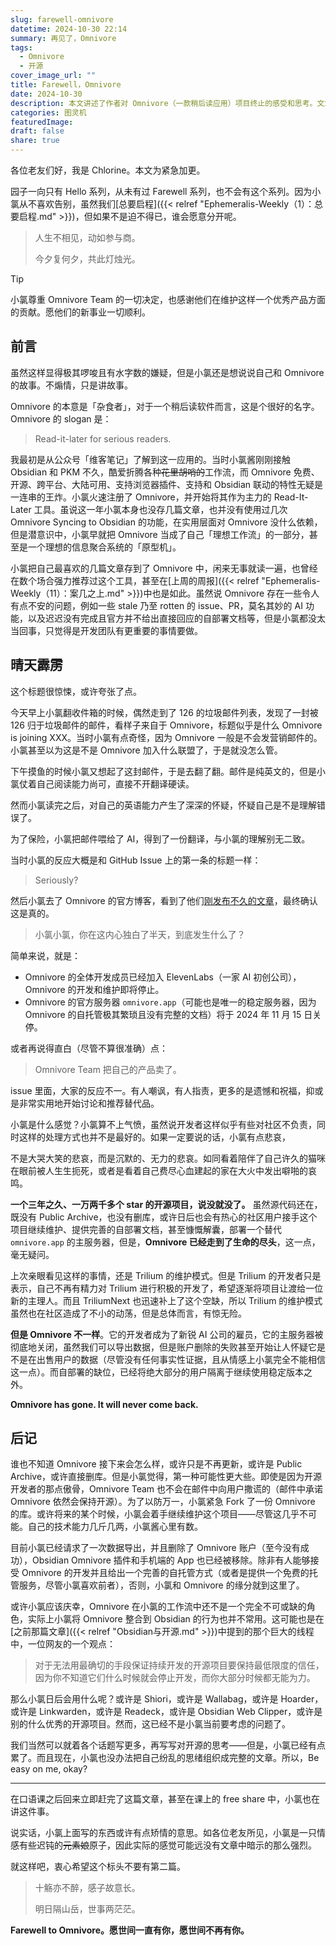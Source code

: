 ```yaml
---
slug: farewell-omnivore
datetime: 2024-10-30 22:14
summary: 再见了，Omnivore
tags:
  - Omnivore
  - 开源
cover_image_url: ""
title: Farewell，Omnivore
date: 2024-10-30
description: 本文讲述了作者对 Omnivore（一款稍后读应用）项目终止的感受和思考。文章首先介绍了作者与 Omnivore 的渊源，表达了对其功能和理念的赞赏。接着，作者详细描述了得知 Omnivore 团队加入 ElevenLabs、Omnivore 即将停止维护和服务关闭的反应时的悲哀，虽然 Omnivore 的代码依然开源，但服务器关闭和缺乏完善的自部署文档，意味着 Omnivore 实际上已走到生命尽头。最后，作者表示自己已经彻底离开 Omnivore，探讨了开源项目的风险并展望了可能的替代工具，表达了对开源社区的思考。
categories: 图灵机
featuredImage: 
draft: false
share: true
---
```


各位老友们好，我是 Chlorine。本文为紧急加更。

园子一向只有 Hello 系列，从未有过 Farewell 系列，也不会有这个系列。因为小氯从不喜欢告别，虽然我们[总要启程]({{< relref "Ephemeralis-Weekly（1）：总要启程.md" >}})，但如果不是迫不得已，谁会愿意分开呢。

> 人生不相见，动如参与商。
> 
> 今夕复何夕，共此灯烛光。 

> [!TIP]
> 小氯尊重 Omnivore Team 的一切决定，也感谢他们在维护这样一个优秀产品方面的贡献。愿他们的新事业一切顺利。

## 前言

虽然这样显得极其啰唆且有水字数的嫌疑，但是小氯还是想说说自己和 Omnivore 的故事。不煽情，只是讲故事。

Omnivore 的本意是「杂食者」，对于一个稍后读软件而言，这是个很好的名字。Omnivore 的 slogan 是：

> Read-it-later for serious readers.

我最初是从公众号「维客笔记」了解到这一应用的。当时小氯酱刚刚接触 Obsidian 和 PKM 不久，酷爱折腾各种~~花里胡哨的~~工作流，而 Omnivore 免费、开源、跨平台、大陆可用、支持浏览器插件、支持和 Obsidian 联动的特性无疑是一连串的王炸。小氯火速注册了 Omnivore，并开始将其作为主力的 Read-It-Later 工具。虽说这一年小氯本身也没存几篇文章，也并没有使用过几次 Omnivore Syncing to Obsidian 的功能，在实用层面对 Omnivore 没什么依赖，但是潜意识中，小氯早就把 Omnivore 当成了自己「理想工作流」的一部分，甚至是一个理想的信息聚合系统的「原型机」。

小氯把自己最喜欢的几篇文章存到了 Omnivore 中，闲来无事就读一遍，也曾经在数个场合强力推荐过这个工具，甚至在[上周的周报]({{< relref "Ephemeralis-Weekly（11）：案几之上.md" >}})中也是如此。虽然说 Omnivore 存在一些令人有点不安的问题，例如一些 stale 乃至 rotten 的 issue、PR，莫名其妙的 AI 功能，以及迟迟没有完成且官方并不给出直接回应的自部署文档等，但是小氯都没太当回事，只觉得是开发团队有更重要的事情要做。

## 晴天霹雳

这个标题很惊悚，或许夸张了点。

今天早上小氯翻收件箱的时候，偶然走到了 126 的垃圾邮件列表，发现了一封被 126 归于垃圾邮件的邮件，看样子来自于 Omnivore，标题似乎是什么 Omnivore is joining XXX。当时小氯有点奇怪，因为 Omnivore 一般是不会发营销邮件的。小氯甚至以为这是不是 Omnivore 加入什么联盟了，于是就没怎么管。

下午摸鱼的时候小氯又想起了这封邮件，于是去翻了翻。邮件是纯英文的，但是小氯仗着自己阅读能力尚可，直接不开翻译硬读。

然而小氯读完之后，对自己的英语能力产生了深深的怀疑，怀疑自己是不是理解错误了。

为了保险，小氯把邮件喂给了 AI，得到了一份翻译，与小氯的理解别无二致。

当时小氯的反应大概是和 GitHub Issue 上的第一条的标题一样：

> Seriously?

然后小氯去了 Omnivore 的官方博客，看到了他们[刚发布不久的文章](https://blog.omnivore.app/p/omnivore-is-joining-elevenlabs)，最终确认这是真的。

> 小氯小氯，你在这内心独白了半天，到底发生什么了？

简单来说，就是：

- Omnivore 的全体开发成员已经加入 ElevenLabs（一家 AI 初创公司），Omnivore 的开发和维护即将停止。
- Omnivore 的官方服务器 `omnivore.app`（可能也是唯一的稳定服务器，因为 Omnivore 的自托管极其繁琐且没有完整的文档）将于 2024 年 11 月 15 日关停。

或者再说得直白（尽管不算很准确）点：

> Omnivore Team 把自己的产品卖了。

issue 里面，大家的反应不一。有人嘲讽，有人指责，更多的是遗憾和祝福，抑或是非常实用地开始讨论和推荐替代品。

小氯是什么感觉？小氯算不上气愤，虽然说开发者这样似乎有些对社区不负责，同时这样的处理方式也并不是最好的。如果一定要说的话，小氯有点悲哀，

不是大哭大笑的悲哀，而是沉默的、无力的悲哀。如同看着陪伴了自己许久的猫咪在眼前被人生生扼死，或者是看着自己费尽心血建起的家在大火中发出噼啪的哀鸣。

**一个三年之久、一万两千多个 star 的开源项目，说没就没了。** 虽然源代码还在，既没有 Public Archive，也没有删库，或许日后也会有热心的社区用户接手这个项目继续维护、提供完善的自部署文档，甚至慷慨解囊，部署一个替代 `omnivore.app` 的主服务器，但是，**Omnivore 已经走到了生命的尽头**，这一点，毫无疑问。

上次亲眼看见这样的事情，还是 Trilium 的维护模式。但是 Trilium 的开发者只是表示，自己不再有精力对 Trilium 进行积极的开发了，希望逐渐将项目让渡给一位新的主理人。而且 TriliumNext 也迅速补上了这个空缺，所以 Trilium 的维护模式虽然也在社区造成了不小的动荡，但是总体而言，有惊无险。

**但是 Omnivore 不一样**。它的开发者成为了新锐 AI 公司的雇员，它的主服务器被彻底地关闭，虽然我们可以导出数据，但是账户删除的失败甚至开始让人怀疑它是不是在出售用户的数据（尽管没有任何事实性证据，且从情感上小氯完全不能相信这一点）。而自部署的缺位，已经将绝大部分的用户隔离于继续使用稳定版本之外。

**Omnivore has gone. It will never come back.**

## 后记

谁也不知道 Omnivore 接下来会怎么样，或许只是不再更新，或许是 Public Archive，或许直接删库。但是小氯觉得，第一种可能性更大些。即使是因为开源开发者的那点傲骨，Omnivore Team 也不会在邮件中向用户撒谎的（邮件中承诺 Omnivore 依然会保持开源）。为了以防万一，小氯紧急 Fork 了一份 Omnivore 的库。或许将来的某个时候，小氯会着手继续维护这个项目——尽管这几乎不可能。自己的技术能力几斤几两，小氯酱心里有数。

目前小氯已经请求了一次数据导出，并且删除了 Omnivore 账户（至今没有成功），Obsidian Omnivore 插件和手机端的 App 也已经被移除。除非有人能够接受 Omnivore 的开发并且给出一个完善的自托管方式（或者是提供一个免费的托管服务，尽管小氯喜欢前者），否则，小氯和 Omnivore 的缘分就到这里了。

或许小氯应该庆幸，Omnivore 在小氯的工作流中还不是一个完全不可或缺的角色，实际上小氯将 Omnivore 整合到 Obsidian 的行为也并不常用。这可能也是在[之前那篇文章]({{< relref "Obsidian与开源.md" >}})中提到的那个巨大的线程中，一位网友的一个观点：

> 对于无法用最确切的手段保证持续开发的开源项目要保持最低限度的信任，因为你不知道它们什么时候就会停止开发，而你大部分时候都无能为力。

那么小氯日后会用什么呢？或许是 Shiori，或许是 Wallabag，或许是 Hoarder，或许是 Linkwarden，或许是 Readeck，或许是 Obsidian Web Clipper，或许是别的什么优秀的开源项目。然而，这已经不是小氯当前要考虑的问题了。

我们当然可以就着各个话题写更多，再写写对开源的思考——但是，小氯已经有点累了。而且现在，小氯也没办法把自己纷乱的思绪组织成完整的文章。所以，Be easy on me, okay?

---

在口语课之后回来立即赶完了这篇文章，甚至在课上的 free share 中，小氯也在讲这件事。

说实话，小氯上面写的东西或许有点矫情的意思。如各位老友所见，小氯是一只情感有些迟钝的~~元素娘~~原子，因此实际的感觉可能远没有文章中暗示的那么强烈。

就这样吧，衷心希望这个标头不要有第二篇。

> 十觞亦不醉，感子故意长。
> 
> 明日隔山岳，世事两茫茫。 

**Farewell to Omnivore。愿世间一直有你，愿世间不再有你。**
